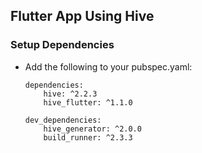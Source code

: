 ## Flutter App Using Hive
### Setup Dependencies

- Add the following to your pubspec.yaml:
  ```
  dependencies:
      hive: ^2.2.3
      hive_flutter: ^1.1.0
  
  dev_dependencies:
      hive_generator: ^2.0.0
      build_runner: ^2.3.3
  ```